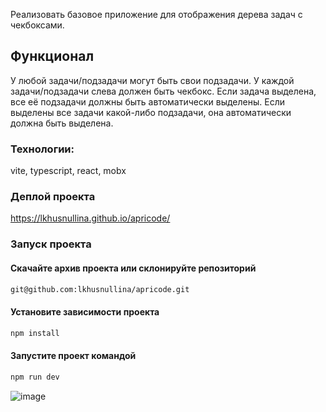 Реализовать базовое приложение для отображения дерева задач с чекбоксами.
## Функционал
У любой задачи/подзадачи могут быть свои подзадачи.
У каждой задачи/подзадачи слева должен быть чекбокс.
Если задача выделена, все её подзадачи должны быть автоматически выделены.
Если выделены все задачи какой-либо подзадачи, она автоматически должна быть выделена.

### Технологии: 
vite, typescript, react, mobx

### Деплой проекта
https://lkhusnullina.github.io/apricode/

### Запуск проекта

#### Скачайте архив проекта или склонируйте репозиторий

```sh
git@github.com:lkhusnullina/apricode.git
```
#### Установите зависимости проекта
```sh
npm install
```
#### Запустите проект командой
```sh
npm run dev
```
![image](https://github.com/user-attachments/assets/b8ffe0a1-fb1d-4e3e-bc1c-f2ea4bddd46c)
